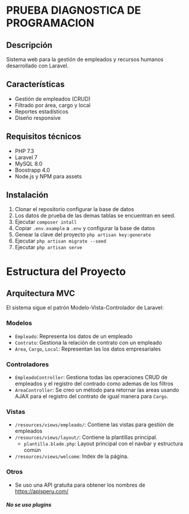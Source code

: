 # PRUEBA DIAGNOSTICA DE PROGRAMACION


## Descripción
Sistema web para la gestión de empleados y recursos humanos desarrollado con Laravel.

## Características
- Gestión de empleados (CRUD)
- Filtrado por área, cargo y local
- Reportes estadísticos
- Diseño responsive

## Requisitos técnicos
- PHP 7.3
- Laravel 7
- MySQL 8.0
- Boostrapp 4.0
- Node.js y NPM para assets

## Instalación
1. Clonar el repositorio
configurar la base de datos
2. Los datos de prueba de las demas tablas se encuentran en seed.
3. Ejecutar `composer intall`
4. Copiar `.env.example` a `.env` y configurar la base de datos
5. Genear la clave del proyecto `php artisan key:generate`
6. Ejecutar `php artisan migrate --seed`
7. Ejecutar `php artisan serve`

# Estructura del Proyecto

## Arquitectura MVC

El sistema sigue el patrón Modelo-Vista-Controlador de Laravel:

### Modelos
- `Empleado`: Representa los datos de un empleado
- `Contrato`: Gestiona la relación de contrato con un empleado
- `Area`, `Cargo`, `Local`: Representan las los datos empresariales

### Controladores
- `EmpleadoController`: Gestiona todas las operaciones CRUD de empleados y el registro del contrado como ademas de los filtros
- `AreaController`:
Se creo un método para
retornar las areas usando AJAX para el registro del contrato
de igual manera para `Cargo`.


### Vistas
- `/resources/views/empleado/`: Contiene las vistas para gestión de empleados
- `/resources/views/layout/`: Contiene la plantillas principal.
  - `plantilla.blade.php`: Layout principal con el navbar y estructura común
- `/resources/views/welcome`:
Index de la página.

### Otros
- Se uso una API gratuita para obtener los nombres de https://apisperu.com/
##### No se uso plugins
